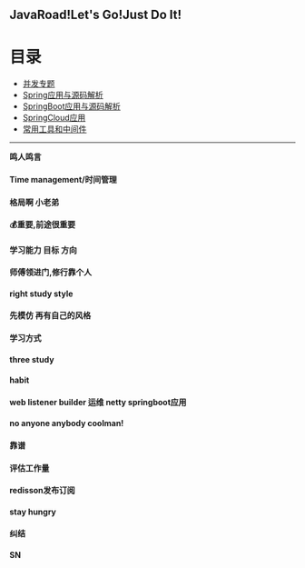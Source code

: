 ## JavaRoad!Let's Go!Just Do It!

目录
===
- [并发专题](#并发专题)
- [Spring应用与源码解析](#Spring应用与源码解析)
- [SpringBoot应用与源码解析](#SpringBoot应用与源码解析)
- [SpringCloud应用](#SpringCloud应用)
- [常用工具和中间件](#常用工具和中间件)
------








<b>鸣人鸣言</b>
#### Time management/时间管理
#### 格局啊 小老弟
#### 💰重要,前途很重要
#### 学习能力 目标 方向
#### 师傅领进门,修行靠个人
#### right study style
#### 先模仿 再有自己的风格
#### 学习方式
#### three study
#### habit
#### web listener builder 运维 netty springboot应用
#### no anyone anybody coolman!
#### 靠谱
#### 评估工作量
#### redisson发布订阅
#### stay hungry
#### 纠结
#### SN
